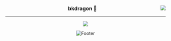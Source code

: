 <div align="center">
  
<img align="right" src="https://github-readme-stats.vercel.app/api/top-langs/?username=bkdragon0228&theme=dracula&exclude_repo=clone-web-scrapper,clone-zoom&hide=Procfile&layout=compact&langs_count=8"/>
  
### bkdragon 👋
  
---

<a href="https://velog.io/@bkdragon0228"><img src="https://img.shields.io/badge/bkdragon.log-3DDC84?style=flat-square&logo=Velog&logoColor=white"/></a>


![Footer](https://capsule-render.vercel.app/api?type=waving&color=auto&height=200&section=footer)
<!--
**bkdragon0228/bkdragon0228** is a ✨ _special_ ✨ repository because its `README.md` (this file) appears on your GitHub profile.

Here are some ideas to get you started:

- 🔭 I’m currently working on ...
- 🌱 I’m currently learning ...
- 👯 I’m looking to collaborate on ...
- 🤔 I’m looking for help with ...
- 💬 Ask me about ...
- 📫 How to reach me: ...
- 😄 Pronouns: ...
- ⚡ Fun fact: ...
-->

